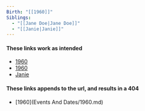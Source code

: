 ```yaml
---
Birth: "[[1960]]"
Siblings:
  - "[[Jane Doe|Jane Doe]]"
  - "[[Janie|Janie]]"
---
```

#### These links work as intended
-  [1960](1960)
- [1960](1960)
- [Janie](Characters/Janie.md)

#### These links appends to the url, and results in a 404
- [1960](Events And Dates/1960.md)